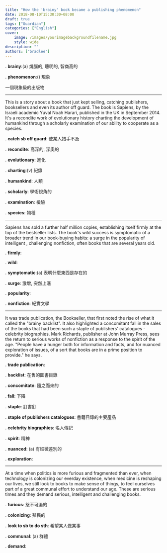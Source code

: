 ```yaml
---
title: "How the 'brainy' book became a publishing phenomenon"
date: 2018-08-10T15:30:30+08:00
draft: true
tags: ["Guardian"]
categories: ["English"]
cover:
    image: /images/yourimagebackgroundfilename.jpg
    style: wide
description: ""
authors: ["bradlee"]
---
```

. **brainy**:(a) 燒腦的, 聰明的, 智商高的

. **phenomenon**:() 現象

一個現象級的出版物

---
This is a story about a book that just kept selling, catching publishers, booksellers and even its author off guard. The book is Sapiens, by the Israeli academic Yuval Noah Harari, published in the UK in September 2014. It's a recondite work of evolutionary history charting the development of humankind through a scholarly examination of our ability to cooperate as a species.

. **catch sb off guard**: 使某人措手不及

. **recondite**: 高深的, 深奧的

. **evolutionary**: 進化

. **charting**:(v) 紀錄

. **humankind**: 人類

. **scholarly**: 學術視角的

. **examination**: 檢驗

. **species**: 物種

---
Sapiens has sold a further half million copies, establishing itself firmly at the top of the bestseller lists. The book's wild success is symptomatic of a broader trend in our book-buying habits: a surge in the popularity of intelligent , challenging nonfiction, often books that are several years old.

. **firmly**:

. **wild**:

. **symptomatic**:(a) 表明什麼東西是存在的

. **surge**: 激增, 突然上漲

. **popularity**:

. **nonfiction**: 紀實文學

---
It was trade publication, the Bookseller, that first noted the rise of what it called the "brainy backlist". It also highlighted a concomitant fall in the sales of the books that had been such a staple of publishers' catalogues - celebrity biographies. Mark Richards, publisher at John Murray Press, sees the return to serious works of nonfiction as a response to the spirit of the age. "People have a hunger both for information and facts, and for nuanced exploration of issues, of a sort that books are in a prime position to provide." he says.

. **trade publication**:

. **backlist**: 在售的圖書目錄

. **concomitatn**: 隨之而來的

. **fall**: 下降

. **staple**: 訂書釘

. **staple of publishers catalogues**: 書籍目錄的主要產品

. **celebrity biographies**: 名人傳記

. **spirit**: 精神

. **nuanced**: (a) 有細微差別的

. **exploration**:


---
At a time when politics is more furious and fragmented than ever, when technology is colonizing our everday existence, when medicine is reshaping our lives, we still look to books to make sense of things, to feel ourselves part of a great communal effort to understand our age. These are serious times and they demand serious, intelligent and challenging books.

. **furious**: 怒不可遏的

. **colonizing**: 殖民的

. **look to sb to do sth**: 希望某人做某事

. **communal**: (a) 群體

. **demand**:
